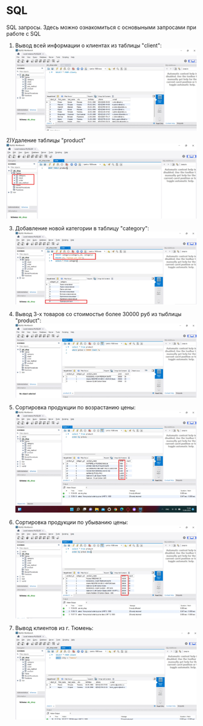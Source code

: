 # SQL
SQL запросы. Здесь можно ознакомиться с основыными запросами при работе с SQL
1) Вывод всей информации о клиентах из таблицы "client":
![ScreenShot](https://github.com/AlexeyVZM/SQL/blob/main/select.jpg)

2)Удаление таблицы "product"
![ScreenShot](https://github.com/AlexeyVZM/SQL/blob/main/drop.jpg)

3) Добавление новой категории в таблицу "category":
![ScreenShot](https://github.com/AlexeyVZM/SQL/blob/main/insert.jpg)

4) Вывод 3-х товаров со стоимостье более 30000 руб из тыблицы "product":
![ScreenShot](https://github.com/AlexeyVZM/SQL/blob/main/limit.jpg)

5) Сортировка продукции по возрастанию цены:
![ScreenShot](https://github.com/AlexeyVZM/SQL/blob/main/order_by.jpg)

6) Сортировка продукции по убыванию цены:
![ScreenShot](https://github.com/AlexeyVZM/SQL/blob/main/order_by_desc.jpg)

7) Вывод клиентов из г. Тюмень:
![ScreenShot](https://github.com/AlexeyVZM/SQL/blob/main/where.jpg)
